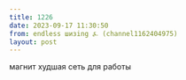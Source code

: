 ```yaml
---
title: 1226
date: 2023-09-17 11:30:50
from: endless шизing ⍼ (channel1162404975)
layout: post
---
```


магнит худшая сеть для работы
